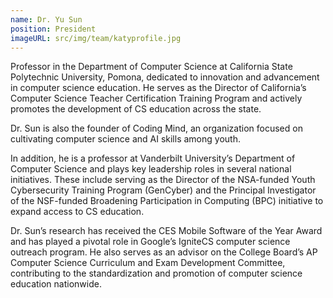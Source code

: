 ```yaml
---
name: Dr. Yu Sun
position: President
imageURL: src/img/team/katyprofile.jpg
---
```

Professor in the Department of Computer Science at California State Polytechnic
University, Pomona, dedicated to innovation and advancement in computer science
education. He serves as the Director of California’s Computer Science Teacher 
Certification Training Program and actively promotes the development of CS 
education across the state. 

Dr. Sun is also the founder of Coding Mind, an 
organization focused on cultivating computer science and AI skills among youth.

In addition, he is a professor at Vanderbilt University’s Department of Computer 
Science and plays key leadership roles in several national initiatives. These 
include serving as the Director of the NSA-funded Youth Cybersecurity Training 
Program (GenCyber) and the Principal Investigator of the NSF-funded Broadening 
Participation in Computing (BPC) initiative to expand access to CS education.

Dr. Sun’s research has received the CES Mobile Software of the Year Award and 
has played a pivotal role in Google’s IgniteCS computer science outreach program.
He also serves as an advisor on the College Board’s AP Computer Science Curriculum
and Exam Development Committee, contributing to the standardization and promotion 
of computer science education nationwide.